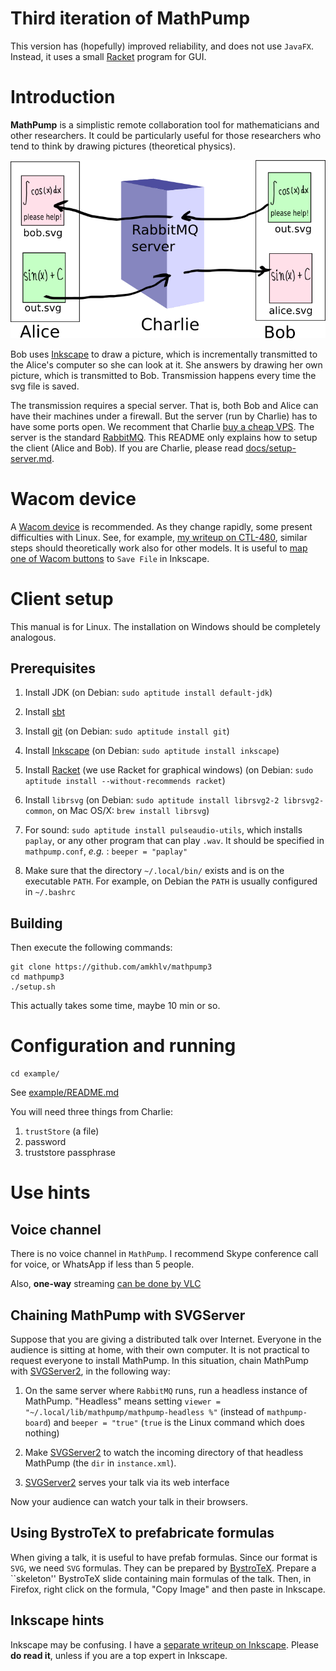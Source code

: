 Third iteration of MathPump
===========================

This version has (hopefully) improved reliability, and does not use `JavaFX`. Instead,
it uses a small [Racket](https://racket-lang.org/) program for GUI. 

Introduction
============

**MathPump** is a simplistic remote collaboration tool for mathematicians and other researchers. It could be particularly useful
for those researchers who tend to think by drawing pictures (theoretical physics). 

![Mathpump](docs/images/mathpump.png?raw=true)

Bob uses [Inkscape](http://inkscape.org/) to draw a picture, which is incrementally transmitted to the Alice's computer so she can look at it.
She answers by drawing her own picture, which is transmitted to Bob. Transmission happens every time the svg file is saved. 

The transmission requires a special server. That is, both Bob and Alice can have their machines under a firewall. But the server
(run by Charlie) has to have some ports open. We recomment that Charlie [buy a cheap VPS](http://lowendbox.com/). The server is the standard
[RabbitMQ](http://www.rabbitmq.com/). This README only explains how to setup the client (Alice and Bob). If you are 
Charlie, please read [docs/setup-server.md](docs/setup-server.md).

Wacom device
============

A [Wacom device](http://www.wacom.com/) is recommended. As they change rapidly, some present difficulties with Linux. See, for example,
[my writeup on CTL-480](docs/Wacom_ctl-480.md), similar steps should theoretically work also for other models.
It is useful to [map one of Wacom buttons](docs/Wacom_buttons.md) to `Save File` in Inkscape. 

Client setup
============

This manual is for Linux. The installation on Windows should be completely analogous.

Prerequisites
-------------

1. Install JDK (on Debian: `sudo aptitude install default-jdk`)

2. Install [sbt](https://www.scala-sbt.org/download.html)

3. Install [git](https://git-scm.com/) (on Debian: `sudo aptitude install git`)

4. Install [Inkscape](https://inkscape.org/) (on Debian: `sudo aptitude install inkscape`)

5. Install [Racket](https://racket-lang.org/) (we use Racket for graphical windows)
   (on Debian: `sudo aptitude install --without-recommends racket`)

6. Install `librsvg` (on Debian: `sudo aptitude install librsvg2-2 librsvg2-common`, on Mac OS/X: `brew install librsvg`)

7. For sound: `sudo aptitude install pulseaudio-utils`, which installs `paplay`,
    or any other program that can play `.wav`. 
    It should be specified in `mathpump.conf`, _e.g._ : `beeper = "paplay"`

8. Make sure that the directory `~/.local/bin/` exists and is on the executable `PATH`. For example, on Debian the `PATH` is usually configured in `~/.bashrc`


Building
--------

Then execute the following commands:

    git clone https://github.com/amkhlv/mathpump3
    cd mathpump3
    ./setup.sh

This actually takes some time, maybe 10 min or so. 

Configuration and running
=========================

    cd example/

See [example/README.md](example/README.md)

You will need three things from Charlie:

1. `trustStore` (a file)
2. password
3. truststore passphrase

Use hints
=========

Voice channel
-------------

There is no voice channel in `MathPump`. I recommend Skype conference call for voice,
or WhatsApp if less than 5 people. 

Also, __one-way__ streaming 
[can be done by VLC](https://github.com/amkhlv/usr/blob/master/share/notes/audio-video/VLC.md)


Chaining MathPump with SVGServer
--------------------------------

Suppose that you are giving a distributed talk over Internet. Everyone in the audience is sitting
at home, with their own computer. It is not practical to request everyone to install MathPump.
In this situation, chain MathPump with [SVGServer2](https://github.com/amkhlv/SVGServer2), in the following way:

1. On the same server where `RabbitMQ` runs, run a headless instance of MathPump. "Headless" means 
   setting  `viewer = "~/.local/lib/mathpump/mathpump-headless %"` (instead of `mathpump-board`)
   and `beeper = "true"` (`true` is the Linux command which does nothing)

2. Make [SVGServer2](https://github.com/amkhlv/SVGServer2) to watch the incoming directory of that headless MathPump
   (the `dir` in `instance.xml`).

3. [SVGServer2](https://github.com/amkhlv/SVGServer2) serves your talk via its web interface

Now your audience can watch your talk in their browsers.

Using BystroTeX to prefabricate formulas
----------------------------------------

When giving a talk, it is useful to have prefab formulas. 
Since our format is `SVG`, we need `SVG` formulas.
They can be prepared by [BystroTeX](http://andreimikhailov.com/slides/bystroTeX/slides-manual/index.html).
Prepare a ``skeleton'' BystroTeX slide containing main formulas of the talk.
Then, in Firefox, right click on the formula, "Copy Image" and then paste in Inkscape.


Inkscape hints
--------------


Inkscape may be confusing. I have a [separate writeup on Inkscape](docs/inkscape.md).
Please __do read it__, unless if you are a top expert in Inkscape.
